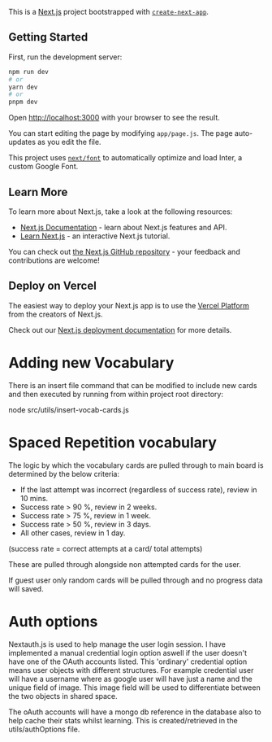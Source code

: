 This is a [Next.js](https://nextjs.org/) project bootstrapped with [`create-next-app`](https://github.com/vercel/next.js/tree/canary/packages/create-next-app).

## Getting Started

First, run the development server:

```bash
npm run dev
# or
yarn dev
# or
pnpm dev
```

Open [http://localhost:3000](http://localhost:3000) with your browser to see the result.

You can start editing the page by modifying `app/page.js`. The page auto-updates as you edit the file.

This project uses [`next/font`](https://nextjs.org/docs/basic-features/font-optimization) to automatically optimize and load Inter, a custom Google Font.

## Learn More

To learn more about Next.js, take a look at the following resources:

- [Next.js Documentation](https://nextjs.org/docs) - learn about Next.js features and API.
- [Learn Next.js](https://nextjs.org/learn) - an interactive Next.js tutorial.

You can check out [the Next.js GitHub repository](https://github.com/vercel/next.js/) - your feedback and contributions are welcome!

## Deploy on Vercel

The easiest way to deploy your Next.js app is to use the [Vercel Platform](https://vercel.com/new?utm_medium=default-template&filter=next.js&utm_source=create-next-app&utm_campaign=create-next-app-readme) from the creators of Next.js.

Check out our [Next.js deployment documentation](https://nextjs.org/docs/deployment) for more details.

# Adding new Vocabulary

There is an insert file command that can be modified to include new cards and then executed by running from within project root directory:

node src/utils/insert-vocab-cards.js

# Spaced Repetition vocabulary

The logic by which the vocabulary cards are pulled through to main board is determined by the below criteria:

- If the last attempt was incorrect (regardless of success rate), review in 10 mins.
- Success rate > 90 %, review in 2 weeks.
- Success rate > 75 %, review in 1 week.
- Success rate > 50 %, review in 3 days.
- All other cases, review in 1 day.

(success rate = correct attempts at a card/ total attempts)

These are pulled through alongside non attempted cards for the user.

If guest user only random cards will be pulled through and no progress data will saved.

# Auth options

Nextauth.js is used to help manage the user login session. I have implemented a manual credential login option aswell if the user
doesn't have one of the OAuth accounts listed. This 'ordinary' credential option means user objects with different structures. For example
credential user will have a username where as google user will have just a name and the unique field of image. This image field will be used
to differentiate between the two objects in shared space.

The oAuth accounts will have a mongo db reference in the database also to help cache their stats whilst learning. This is created/retrieved in the utils/authOptions file.
